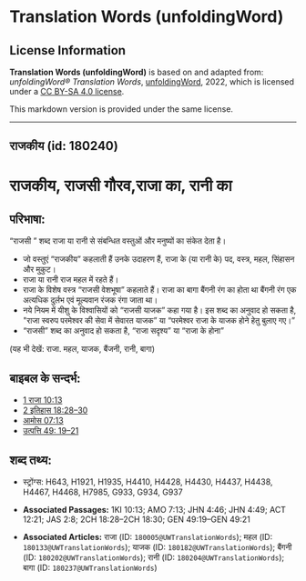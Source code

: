 # Translation Words (unfoldingWord)

## License Information

**Translation Words (unfoldingWord)** is based on and adapted from: _unfoldingWord® Translation Words_, [unfoldingWord](https://unfoldingword.org/utw), 2022, which is licensed under a [CC BY-SA 4.0 license](https://creativecommons.org/licenses/by-sa/4.0/legalcode.en).

This markdown version is provided under the same license.



--------------------------------

## राजकीय (id: 180240)

राजकीय, राजसी गौरव,राजा का, रानी का
===================================

परिभाषा:
--------

“राजसी ” शब्द राजा या रानी से संबन्धित वस्तुओं और मनुष्यों का संकेत देता है।

* जो वस्तुएं “राजकीय” कहलाती हैं उनके उदाहरण हैं, राजा के (या रानी के) पद, वस्त्र, महल, सिंहासन और मुकुट।
* राजा या रानी राज महल में रहते हैं।
* राजा के विशेष वस्त्र “राजसी वेशभूषा” कहलाते हैं। राजा का बागा बैंगनी रंग का होता था बैंगनी रंग एक अत्यधिक दुर्लभ एवं मूल्यवान रंजक रंगा जाता था।
* नये नियम में यीशु के विश्वासियों को “राजसी याजक” कहा गया है। इस शब्द का अनुवाद हो सकता है, "राजा स्वरुप परमेश्वर की सेवा में सेवारत याजक” या “परमेश्वर राजा के याजक होने हेतु बुलाए गए।”
* “राजसी” शब्द का अनुवाद हो सकता है, “राजा सदृश्य” या “राजा के होना”

(यह भी देखें: राजा. महल, याजक, बैंजनी, रानी, बागा)

बाइबल के सन्दर्भ:
-----------------

* [1 राजा 10:13](https://ref.ly/1Kgs0:0)
* [2 इतिहास 18:28–30](https://ref.ly/2Chr0:0)
* [आमोस 07:13](https://ref.ly/Amos7:13)
* [उत्पत्ति 49: 19–21](https://ref.ly/Gen49:0)

शब्द तथ्य:
----------

* स्ट्रोंग्स: H643, H1921, H1935, H4410, H4428, H4430, H4437, H4438, H4467, H4468, H7985, G933, G934, G937

* **Associated Passages:** 1KI 10:13; AMO 7:13; JHN 4:46; JHN 4:49; ACT 12:21; JAS 2:8; 2CH 18:28–2CH 18:30; GEN 49:19–GEN 49:21
* **Associated Articles:** राजा (ID: `180005@UWTranslationWords`); महल (ID: `180133@UWTranslationWords`); याजक (ID: `180182@UWTranslationWords`); बैंगनी (ID: `180202@UWTranslationWords`); रानी (ID: `180204@UWTranslationWords`); बागा (ID: `180237@UWTranslationWords`)

